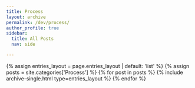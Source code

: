 ```yaml
---
title: Process
layout: archive
permalink: /dev/process/
author_profile: true
sidebar:
  title: All Posts
  nav: side

---
```


{% assign entries_layout = page.entries_layout | default: 'list' %}
{% assign posts = site.categories['Process'] %}
{% for post in posts %} {% include archive-single.html type=entries_layout %} {% endfor %}